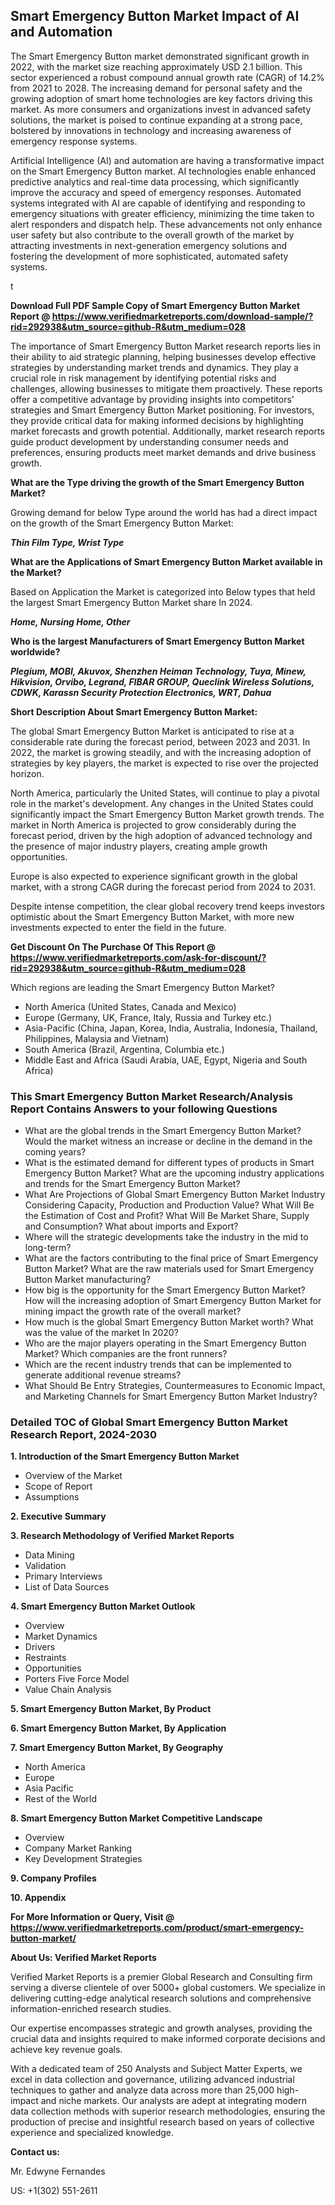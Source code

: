 <h2>Smart Emergency Button Market Impact of AI and Automation</h2><p>The Smart Emergency Button market demonstrated significant growth in 2022, with the market size reaching approximately USD 2.1 billion. This sector experienced a robust compound annual growth rate (CAGR) of 14.2% from 2021 to 2028. The increasing demand for personal safety and the growing adoption of smart home technologies are key factors driving this market. As more consumers and organizations invest in advanced safety solutions, the market is poised to continue expanding at a strong pace, bolstered by innovations in technology and increasing awareness of emergency response systems.</p><p>Artificial Intelligence (AI) and automation are having a transformative impact on the Smart Emergency Button market. AI technologies enable enhanced predictive analytics and real-time data processing, which significantly improve the accuracy and speed of emergency responses. Automated systems integrated with AI are capable of identifying and responding to emergency situations with greater efficiency, minimizing the time taken to alert responders and dispatch help. These advancements not only enhance user safety but also contribute to the overall growth of the market by attracting investments in next-generation emergency solutions and fostering the development of more sophisticated, automated safety systems.</p>t</p><p id="" class=""><strong>Download Full PDF Sample Copy of Smart Emergency Button Market Report @ <a href="https://www.verifiedmarketreports.com/download-sample/?rid=292938&utm_source=github-R&utm_medium=028" target="_blank">https://www.verifiedmarketreports.com/download-sample/?rid=292938&utm_source=github-R&utm_medium=028</a></strong></p><p>The importance of&nbsp;Smart Emergency Button Market research reports lies in their ability to aid strategic planning, helping businesses develop effective strategies by understanding market trends and dynamics. They play a crucial role in risk management by identifying potential risks and challenges, allowing businesses to mitigate them proactively. These reports offer a competitive advantage by providing insights into competitors' strategies and Smart Emergency Button Market positioning. For investors, they provide critical data for making informed decisions by highlighting market forecasts and growth potential. Additionally, market research reports guide product development by understanding consumer needs and preferences, ensuring products meet market demands and drive business growth.</p><p><strong>What are the&nbsp;Type driving the growth of the Smart Emergency Button Market?</strong></p><p id="" class="">Growing demand for below Type around the world has had a direct impact on the growth of the Smart Emergency Button Market:</p><em><strong>Thin Film Type, Wrist Type</strong></em></p><strong>What are the&nbsp;Applications&nbsp;of Smart Emergency Button Market available in the Market?</strong></p><p id="" class="">Based on Application the Market is categorized into Below types that held the largest Smart Emergency Button Market share In 2024.</p><em><strong>Home, Nursing Home, Other</strong></em></p><strong>Who is the largest Manufacturers of Smart Emergency Button Market worldwide?</strong></p><p><em><strong>Plegium, MOBI, Akuvox, Shenzhen Heiman Technology, Tuya, Minew, Hikvision, Orvibo, Legrand, FIBAR GROUP, Queclink Wireless Solutions, CDWK, Karassn Security Protection Electronics, WRT, Dahua</strong></em></p><p id="" class=""><strong>Short Description About Smart Emergency Button Market:</strong></p><p>The global Smart Emergency Button Market is anticipated to rise at a considerable rate during the forecast period, between 2023 and 2031. In 2022, the market is growing steadily, and with the increasing adoption of strategies by key players, the market is expected to rise over the projected horizon.</p><p>North America, particularly the United States, will continue to play a pivotal role in the market's development. Any changes in the United States could significantly impact the Smart Emergency Button Market growth trends. The market in North America is projected to grow considerably during the forecast period, driven by the high adoption of advanced technology and the presence of major industry players, creating ample growth opportunities.</p><p>Europe is also expected to experience significant growth in the global market, with a strong CAGR during the forecast period from 2024 to 2031.</p><p>Despite intense competition, the clear global recovery trend keeps investors optimistic about the Smart Emergency Button Market, with more new investments expected to enter the field in the future.</p><p id="" class=""><strong>Get Discount On The Purchase Of This Report @ <a href="https://www.verifiedmarketreports.com/ask-for-discount/?rid=292938&utm_source=github-R&utm_medium=028" target="_blank">https://www.verifiedmarketreports.com/ask-for-discount/?rid=292938&utm_source=github-R&utm_medium=028</a></strong></p>Which regions are leading the Smart Emergency Button Market?</p><ul><li>North America (United States, Canada and Mexico)</li><li>Europe (Germany, UK, France, Italy, Russia and Turkey etc.)</li><li>Asia-Pacific (China, Japan, Korea, India, Australia, Indonesia, Thailand, Philippines, Malaysia and Vietnam)</li><li>South America (Brazil, Argentina, Columbia etc.)</li><li>Middle East and Africa (Saudi Arabia, UAE, Egypt, Nigeria and South Africa)</li></ul><h3 id="" class="">This Smart Emergency Button Market Research/Analysis Report Contains Answers to your following Questions</h3><ul><li>What are the global trends in the Smart Emergency Button Market? Would the market witness an increase or decline in the demand in the coming years?</li><li>What is the estimated demand for different types of products in Smart Emergency Button Market? What are the upcoming industry applications and trends for the Smart Emergency Button Market?</li><li>What Are Projections of Global Smart Emergency Button Market Industry Considering Capacity, Production and Production Value? What Will Be the Estimation of Cost and Profit? What Will Be Market Share, Supply and Consumption? What about imports and Export?</li><li>Where will the strategic developments take the industry in the mid to long-term?</li><li>What are the factors contributing to the final price of Smart Emergency Button Market? What are the raw materials used for Smart Emergency Button Market manufacturing?</li><li>How big is the opportunity for the Smart Emergency Button Market? How will the increasing adoption of Smart Emergency Button Market for mining impact the growth rate of the overall market?</li><li>How much is the global Smart Emergency Button Market worth? What was the value of the market In 2020?</li><li>Who are the major players operating in the Smart Emergency Button Market? Which companies are the front runners?</li><li>Which are the recent industry trends that can be implemented to generate additional revenue streams?</li><li>What Should Be Entry Strategies, Countermeasures to Economic Impact, and Marketing Channels for Smart Emergency Button Market Industry?</li></ul><h3 id="" class="">Detailed TOC of Global Smart Emergency Button Market Research Report, 2024-2030</h3><p id="" class=""><strong>1. Introduction of the Smart Emergency Button Market</strong></p><ul><li>Overview of the Market</li><li>Scope of Report</li><li>Assumptions</li></ul><p id="" class=""><strong>2. Executive Summary</strong></p><p id="" class=""><strong>3. Research Methodology of Verified Market Reports</strong></p><ul><li>Data Mining</li><li>Validation</li><li>Primary Interviews</li><li>List of Data Sources</li></ul><p id="" class=""><strong>4. Smart Emergency Button Market Outlook</strong></p><ul><li>Overview</li><li>Market Dynamics</li><li>Drivers</li><li>Restraints</li><li>Opportunities</li><li>Porters Five Force Model</li><li>Value Chain Analysis</li></ul><p id="" class=""><strong>5. Smart Emergency Button Market, By Product</strong></p><p id="" class=""><strong>6. Smart Emergency Button Market, By Application</strong></p><p id="" class=""><strong>7. Smart Emergency Button Market, By Geography</strong></p><ul><li>North America</li><li>Europe</li><li>Asia Pacific</li><li>Rest of the World</li></ul><p id="" class=""><strong>8. Smart Emergency Button Market Competitive Landscape</strong></p><ul><li>Overview</li><li>Company Market Ranking</li><li>Key Development Strategies</li></ul><p id="" class=""><strong>9. Company Profiles</strong></p><p id="" class=""><strong>10. Appendix</strong></p><p id="" class=""><strong>For More Information or Query, Visit @ <a href="https://www.verifiedmarketreports.com/product/smart-emergency-button-market/" target="_blank">https://www.verifiedmarketreports.com/product/smart-emergency-button-market/</a></strong></p><p id="" class=""><strong>About Us: Verified Market Reports</strong></p><p id="" class="">Verified Market Reports is a premier Global Research and Consulting firm serving a diverse clientele of over 5000+ global customers. We specialize in delivering cutting-edge analytical research solutions and comprehensive information-enriched research studies.</p><p id="" class="">Our expertise encompasses strategic and growth analyses, providing the crucial data and insights required to make informed corporate decisions and achieve key revenue goals.</p><p id="" class="">With a dedicated team of 250 Analysts and Subject Matter Experts, we excel in data collection and governance, utilizing advanced industrial techniques to gather and analyze data across more than 25,000 high-impact and niche markets. Our analysts are adept at integrating modern data collection methods with superior research methodologies, ensuring the production of precise and insightful research based on years of collective experience and specialized knowledge.</p><p id="" class=""><strong>Contact us:</strong></p><p id="" class="">Mr. Edwyne Fernandes</p><p id="" class="">US: +1(302) 551-2611</p>